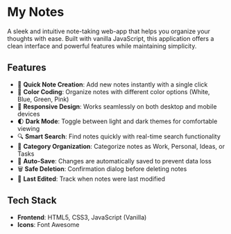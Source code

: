 # My Notes 
A sleek and intuitive note-taking web-app that helps you organize your thoughts with ease. Built with vanilla JavaScript, this application offers a clean interface and powerful features while maintaining simplicity.

## Features

- 📝 **Quick Note Creation**: Add new notes instantly with a single click
- 🎨 **Color Coding**: Organize notes with different color options (White, Blue, Green, Pink)
- 📱 **Responsive Design**: Works seamlessly on both desktop and mobile devices
- 🌓 **Dark Mode**: Toggle between light and dark themes for comfortable viewing
- 🔍 **Smart Search**: Find notes quickly with real-time search functionality
- 📑 **Category Organization**: Categorize notes as Work, Personal, Ideas, or Tasks
- 💾 **Auto-Save**: Changes are automatically saved to prevent data loss
- 🗑️ **Safe Deletion**: Confirmation dialog before deleting notes
- 📅 **Last Edited**: Track when notes were last modified

## Tech Stack

- **Frontend**: HTML5, CSS3, JavaScript (Vanilla)
- **Icons**: Font Awesome

